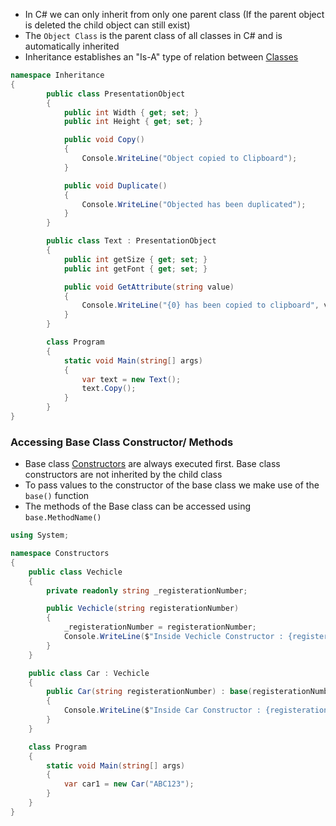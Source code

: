 * In C# we can only inherit from only one parent class (If the parent object is deleted the child object can still exist)
* The `Object Class` is the parent class of all classes in C# and is automatically inherited
* Inheritance establishes an "Is-A" type of relation between [Classes](CSharp%20Classes.md)

````csharp
namespace Inheritance
{
		public class PresentationObject
		{
			public int Width { get; set; }
			public int Height { get; set; }

			public void Copy()
			{
				Console.WriteLine("Object copied to Clipboard");
			}

			public void Duplicate()
			{
				Console.WriteLine("Objected has been duplicated");
			}
		}

		public class Text : PresentationObject
		{
			public int getSize { get; set; }
			public int getFont { get; set; }

			public void GetAttribute(string value)
			{
				Console.WriteLine("{0} has been copied to clipboard", value);
			}
		}

		class Program
		{
			static void Main(string[] args)
			{
				var text = new Text();
				text.Copy();
			}
		}
}
````

### Accessing Base Class Constructor/ Methods

* Base class [Constructors](CSharp%20Constructor.md) are always executed first. Base class constructors are not inherited by the child class
* To pass values to the constructor of the base class we make use of the `base()` function
* The methods of the Base class can be accessed using `base.MethodName()`

````csharp
using System;

namespace Constructors
{
    public class Vechicle
    {
        private readonly string _registerationNumber;

        public Vechicle(string registerationNumber)
        {
            _registerationNumber = registerationNumber;
            Console.WriteLine($"Inside Vechicle Constructor : {registerationNumber}");
        }
    }

    public class Car : Vechicle
    {
        public Car(string registerationNumber) : base(registerationNumber)
        {
            Console.WriteLine($"Inside Car Constructor : {registerationNumber}");
        }
    }

    class Program
    {
        static void Main(string[] args)
        {
            var car1 = new Car("ABC123");
        }
    }
}
````
